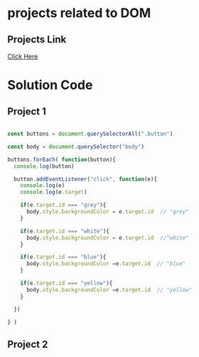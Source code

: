 # projects related to DOM

## Projects Link

[Click Here](https://stackblitz.com/edit/dom-project-chaiaurcode?file=index.html)

# Solution Code

## Project 1

```javascript

const buttons = document.querySelectorAll(".button")

const body = document.querySelector("body")

buttons.forEach( function(button){
  console.log(button)

  button.addEventListener("click", function(e){
    console.log(e)
    console.log(e.target)

    if(e.target.id === "grey"){
      body.style.backgroundColor = e.target.id  // "grey"
    }

    if(e.target.id === "white"){
      body.style.backgroundColor = e.target.id  //"white"
    }

    if(e.target.id === "blue"){
      body.style.backgroundColor =e.target.id  // "blue"
    }

    if(e.target.id === "yellow"){
      body.style.backgroundColor =e.target.id  // "yellow"
    }

  })

} )

```

## Project 2

```

```


